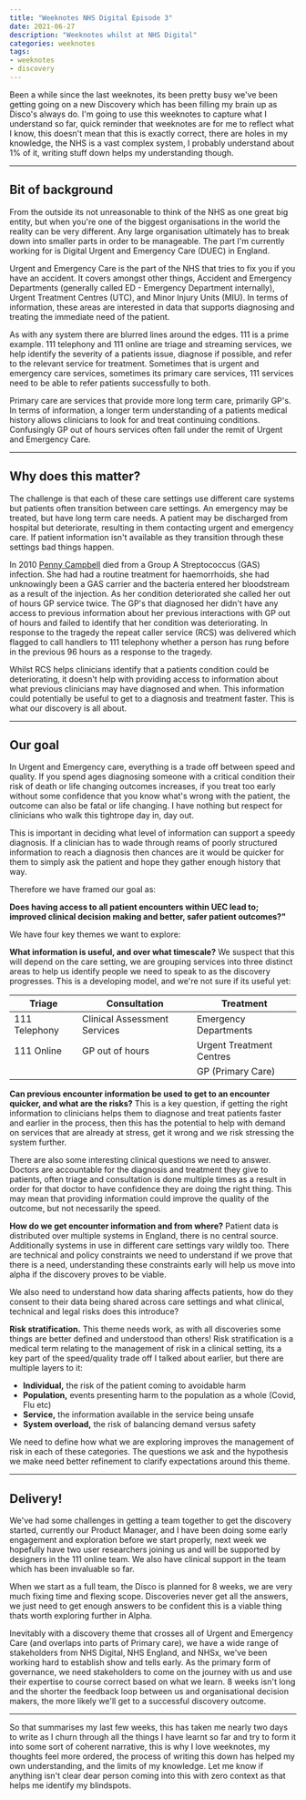 ```yaml
---
title: "Weeknotes NHS Digital Episode 3"
date: 2021-06-27
description: "Weeknotes whilst at NHS Digital"
categories: weeknotes
tags: 
- weeknotes
- discovery
---
```


Been a while since the last weeknotes, its been pretty busy we've been getting going on a new Discovery which has been filling my brain up as Disco's always do. I'm going to use this weeknotes to capture what I understand so far, quick reminder that weeknotes are for me to reflect what I know, this doesn't mean that this is exactly correct, there are holes in my knowledge, the NHS is a vast complex system, I probably understand about 1% of it, writing stuff down helps my understanding though.

***
## Bit of background

From the outside its not unreasonable to think of the NHS as one great big entity, but when you're one of the biggest organisations in the world the reality can be very different. Any large organisation ultimately has to break down into smaller parts in order to be manageable. The part I'm currently working for is Digital Urgent and Emergency Care (DUEC) in England.

Urgent and Emergency Care is the part of the NHS that tries to fix you if you have an accident. It covers amongst other things, Accident and Emergency Departments (generally called ED - Emergency Department internally), Urgent Treatment Centres (UTC), and Minor Injury Units (MIU). In terms of information, these areas are interested in data that supports diagnosing and treating the immediate need of the patient.

As with any system there are blurred lines around the edges. 111 is a prime example. 111 telephony and 111 online are triage and streaming services, we help identify the severity of a patients issue, diagnose if possible, and refer to the relevant service for treatment. Sometimes that is urgent and emergency care services, sometimes its primary care services, 111 services need to be able to refer patients successfully to both.

Primary care are services that provide more long term care, primarily GP's. In terms of information, a longer term understanding of a patients medical history allows clinicians to look for   and treat continuing conditions. Confusingly GP out of hours services often fall under the remit of Urgent and Emergency Care.

***
## Why does this matter?

The challenge is that each of these care settings use different care systems but patients often transition between care settings. An emergency may be treated, but have long term care needs. A patient may be discharged from hospital but deteriorate, resulting in them contacting urgent and emergency care. If patient information isn't available as they transition through these settings bad things happen. 

In 2010 [Penny Campbell](https://www.independent.co.uk/life-style/health-and-families/health-news/death-at-the-hands-of-the-nhs-the-tragedy-of-penny-campbell-419460.html) died from a Group A Streptococcus (GAS) infection. She had had a routine treatment for haemorrhoids, she had unknowingly been a GAS carrier and the bacteria entered her bloodstream as a result of the injection. As her condition deteriorated she called her out of hours GP service twice. The GP's that diagnosed her didn't have any access to previous information about her previous interactions with GP out of hours and failed to identify that her condition was deteriorating. In response to the tragedy the repeat caller service (RCS) was delivered which flagged to call handlers to 111 telephony whether a person has rung before in the previous 96 hours as a response to the tragedy.

Whilst RCS helps clinicians identify that a patients condition could be deteriorating, it doesn't help with providing access to information about what previous clinicians may have diagnosed and when. This information could potentially be useful to get to a diagnosis and treatment faster. This is what our discovery is all about.
***
## Our goal

In Urgent and Emergency care, everything is a trade off between speed and quality. If you spend ages diagnosing someone with a critical condition their risk of death or life changing outcomes increases, if you treat too early without some confidence that you know what's wrong with the patient, the outcome can also be fatal or life changing. I have nothing but respect for clinicians who walk this tightrope day in, day out.

This is important in deciding what level of information can support a speedy diagnosis. If a clinician has to wade through reams of poorly structured information to reach a diagnosis then chances are it would be quicker for them to simply ask the patient and hope they gather enough history that way.

Therefore we have framed our goal as:

**Does having access to all patient encounters within UEC lead to; improved clinical decision making and better, safer patient outcomes?"**

We have four key themes we want to explore:

**What information is useful, and over what timescale?** We suspect that this will depend on the care setting, we are grouping services into three distinct areas to help us identify people we need to speak to as the discovery progresses. This is a developing model, and we're not sure if its useful yet:

| Triage | Consultation | Treatment |
|--------|--------------|-----------|
| 111 Telephony | Clinical Assessment Services | Emergency Departments|
| 111 Online | GP out of hours | Urgent Treatment Centres |
| | | GP (Primary Care) |

**Can previous encounter information be used to get to an encounter quicker, and what are the risks?** This is a key question, if getting the right information to clinicians helps them to diagnose and treat patients faster and earlier in the process, then this has the potential to help with demand on services that are already at stress, get it wrong and we risk stressing the system further. 

There are also some interesting clinical questions we need to answer. Doctors are accountable for the diagnosis and treatment they give to patients, often triage and consultation is done multiple times as a result in order for that doctor to have confidence they are doing the right thing. This may mean that providing information could improve the quality of the outcome, but not necessarily the speed.

**How do we get encounter information and from where?** Patient data is distributed over multiple systems in England, there is no central source. Additionally systems in use in different care settings vary wildly too. There are technical and policy constraints we need to understand if we prove that there is a need, understanding these constraints early will help us move into alpha if the discovery proves to be viable.

We also need to understand how data sharing affects patients, how do they consent to their data being shared across care settings and what clinical, technical and legal risks does this introduce?


**Risk stratification.** This theme needs work, as with all discoveries some things are better defined and understood than others! Risk stratification is a medical term relating to the management of risk in a clinical setting, its a key part of the speed/quality trade off I talked about earlier, but there are multiple layers to it:

- **Individual,** the risk of the patient coming to avoidable harm
- **Population,** events presenting harm to the population as a whole (Covid, Flu etc)
- **Service,** the information available in the service being unsafe
- **System overload,** the risk of balancing demand versus safety

We need to define how what we are exploring improves the management of risk in each of these categories. The questions we ask and the hypothesis we make need better refinement to clarify expectations around this theme.

***
## Delivery!

We've had some challenges in getting a team together to get the discovery started, currently our Product Manager, and I have been doing some early engagement and exploration before we start properly, next week we hopefully have two user researchers joining us and will be supported by designers in the 111 online team. We also have clinical support in the team which has been invaluable so far.

When we start as a full team, the Disco is planned for 8 weeks, we are very much fixing time and flexing scope. Discoveries never get all the answers, we just need to get enough answers to be confident this is a viable thing thats worth exploring further in Alpha.

Inevitably with a discovery theme that crosses all of Urgent and Emergency Care (and overlaps into parts of Primary care), we have a wide range of stakeholders from NHS Digital, NHS England, and NHSx, we've been working hard to establish show and tells early. As the primary form of governance, we need stakeholders to come on the journey with us and use their expertise to course correct based on what we learn. 8 weeks isn't long and the shorter the feedback loop between us and organisational decision makers, the more likely we'll get to a successful discovery outcome.

***

So that summarises my last few weeks, this has taken me nearly two days to write as I churn through all the things I have learnt so far and try to form it into some sort of coherent narrative, this is why I love weeknotes, my thoughts feel more ordered, the process of writing this down has helped my own understanding, and the limits of my knowledge. Let me know if anything isn't clear dear person coming into this with zero context as that helps me identify my blindspots.
